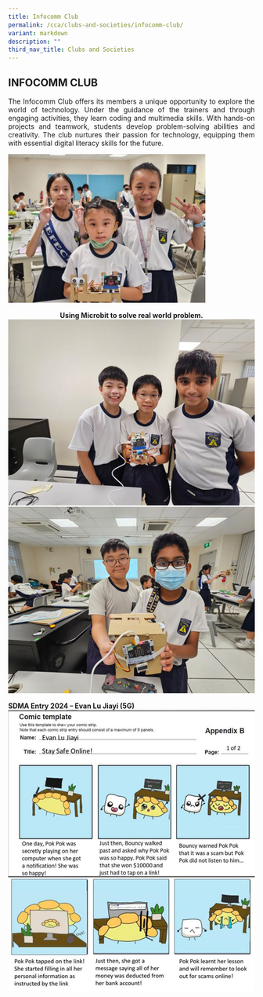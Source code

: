 ```yaml
---
title: Infocomm Club
permalink: /cca/clubs-and-societies/infocomm-club/
variant: markdown
description: ""
third_nav_title: Clubs and Societies
---
```

## INFOCOMM CLUB
<p align="justify">
The Infocomm Club offers its members a unique opportunity to explore the world of technology. Under the guidance of the trainers and through engaging activities, they learn coding and multimedia skills. With hands-on projects and teamwork, students develop problem-solving abilities and creativity. The club nurtures their passion for technology, equipping them with essential digital literacy skills for the future.</p>

<img width="80%" src="/images/CCA/infocomm24.jpg"><center><strong>Using Microbit to solve real world problem.</strong></center>
<img src="/images/CCA/infocomm24_2.jpg"><br>
<img src="/images/CCA/infocomm24_3.jpg">

<strong>SDMA Entry 2024 – Evan Lu Jiayi (5G)</strong><img src="/images/CCA/infocomm24_5.jpg">